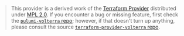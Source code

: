 > This provider is a derived work of the [Terraform Provider](https://github.com/terraform-providers/terraform-provider-volterra)
> distributed under [MPL 2.0](https://www.mozilla.org/en-US/MPL/2.0/). If you encounter a bug or missing feature,
> first check the [`pulumi-volterra` repo](/issues); however, if that doesn't turn up anything,
> please consult the source [`terraform-provider-volterra` repo](https://github.com/terraform-providers/terraform-provider-volterra/issues).

